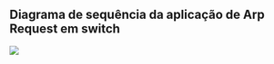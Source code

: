 ## Diagrama de sequência da aplicação de Arp Request em switch

<img src="/Diagrama_de_Sequência_Daniel_Pedro_Raquel.png">
